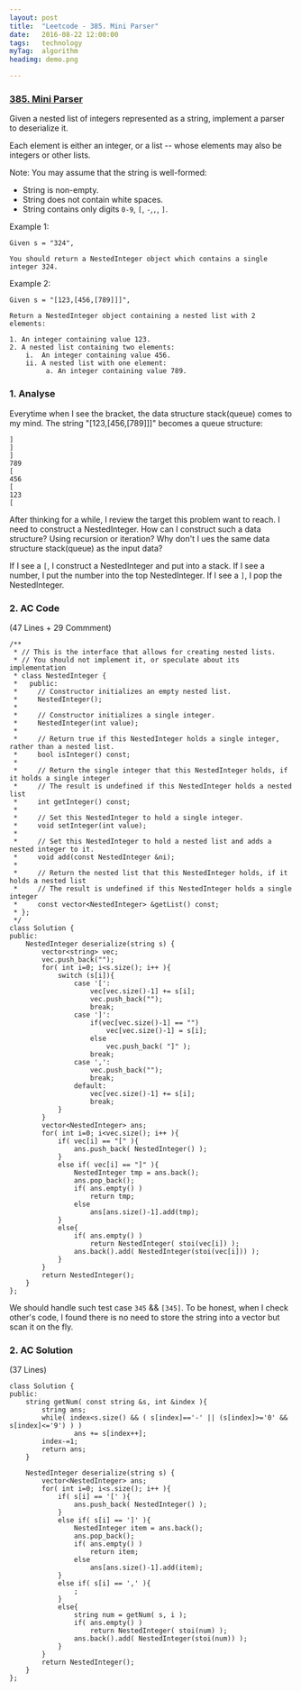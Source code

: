 ```yaml
---
layout: post
title:  "Leetcode - 385. Mini Parser"
date:   2016-08-22 12:00:00
tags:	technology
myTag:	algorithm
headimg: demo.png

---
```


### [385. Mini Parser](https://leetcode.com/problems/mini-parser/)

Given a nested list of integers represented as a string, implement a parser to deserialize it.

Each element is either an integer, or a list -- whose elements may also be integers or other lists.

Note: You may assume that the string is well-formed:

+ String is non-empty.
+ String does not contain white spaces.
+ String contains only digits `0-9`, `[`, `-`,`,`, `]`.

Example 1:

	Given s = "324",
	
	You should return a NestedInteger object which contains a single integer 324.

Example 2:

	Given s = "[123,[456,[789]]]",
	
	Return a NestedInteger object containing a nested list with 2 elements:
	
	1. An integer containing value 123.
	2. A nested list containing two elements:
	    i.  An integer containing value 456.
	    ii. A nested list with one element:
	         a. An integer containing value 789.

### 1. Analyse

Everytime when I see the bracket, the data structure stack(queue) comes to my mind. The string "[123,[456,[789]]]" becomes a queue structure:

	]
	]
	]
	789
	[
	456
	[
	123
	[

After thinking for a while, I review the target this problem want to reach. I need to construct a NestedInteger. How can I construct such a data structure? Using recursion or iteration? Why don't I ues the same data structure stack(queue) as the input data?

If I see a `[`, I construct a NestedInteger and put into a stack. If I see a number, I put the number into the top NestedInteger. If I see a `]`, I pop the NestedInteger.

### 2. AC Code

(47 Lines + 29 Commment)

	/**
	 * // This is the interface that allows for creating nested lists.
	 * // You should not implement it, or speculate about its implementation
	 * class NestedInteger {
	 *   public:
	 *     // Constructor initializes an empty nested list.
	 *     NestedInteger();
	 *
	 *     // Constructor initializes a single integer.
	 *     NestedInteger(int value);
	 *
	 *     // Return true if this NestedInteger holds a single integer, rather than a nested list.
	 *     bool isInteger() const;
	 *
	 *     // Return the single integer that this NestedInteger holds, if it holds a single integer
	 *     // The result is undefined if this NestedInteger holds a nested list
	 *     int getInteger() const;
	 *
	 *     // Set this NestedInteger to hold a single integer.
	 *     void setInteger(int value);
	 *
	 *     // Set this NestedInteger to hold a nested list and adds a nested integer to it.
	 *     void add(const NestedInteger &ni);
	 *
	 *     // Return the nested list that this NestedInteger holds, if it holds a nested list
	 *     // The result is undefined if this NestedInteger holds a single integer
	 *     const vector<NestedInteger> &getList() const;
	 * };
	 */
	class Solution {
	public:
	    NestedInteger deserialize(string s) {
	        vector<string> vec;
	        vec.push_back("");
	        for( int i=0; i<s.size(); i++ ){
	            switch (s[i]){
	                case '[':
	                    vec[vec.size()-1] += s[i];
	                    vec.push_back("");
	                    break;
	                case ']':
	                    if(vec[vec.size()-1] == "")
	                        vec[vec.size()-1] = s[i];
	                    else
	                        vec.push_back( "]" );
	                    break;
	                case ',':
	                    vec.push_back("");
	                    break;
	                default:
	                    vec[vec.size()-1] += s[i];
	                    break;
	            }
	        }
	        vector<NestedInteger> ans;
	        for( int i=0; i<vec.size(); i++ ){
	            if( vec[i] == "[" ){
	                ans.push_back( NestedInteger() );
	            }   
	            else if( vec[i] == "]" ){
	                NestedInteger tmp = ans.back();
	                ans.pop_back();
	                if( ans.empty() )
	                    return tmp;
	                else
	                    ans[ans.size()-1].add(tmp);
	            }
	            else{
	                if( ans.empty() )
	                    return NestedInteger( stoi(vec[i]) );
	                ans.back().add( NestedInteger(stoi(vec[i])) );
	            }
	        }
	        return NestedInteger();
	    }
	};

We should handle such test case `345` && `[345]`. To be honest, when I check other's code, I found there is no need to store the string into a vector but scan it on the fly.

### 2. AC Solution

(37 Lines)

	class Solution {
	public:
	    string getNum( const string &s, int &index ){
	        string ans;
	        while( index<s.size() && ( s[index]=='-' || (s[index]>='0' && s[index]<='9') ) )
	                ans += s[index++];
	        index-=1;
	        return ans;
	    }
	
	    NestedInteger deserialize(string s) {
	        vector<NestedInteger> ans;
	        for( int i=0; i<s.size(); i++ ){
	            if( s[i] == '[' ){
	                ans.push_back( NestedInteger() );
	            }   
	            else if( s[i] == ']' ){
	                NestedInteger item = ans.back();
	                ans.pop_back();
	                if( ans.empty() )
	                    return item;
	                else
	                    ans[ans.size()-1].add(item);
	            }
	            else if( s[i] == ',' ){
	                ;
	            }
	            else{
	                string num = getNum( s, i );
	                if( ans.empty() )
	                    return NestedInteger( stoi(num) );
	                ans.back().add( NestedInteger(stoi(num)) );
	            }
	        }
	        return NestedInteger();
	    }
	};
